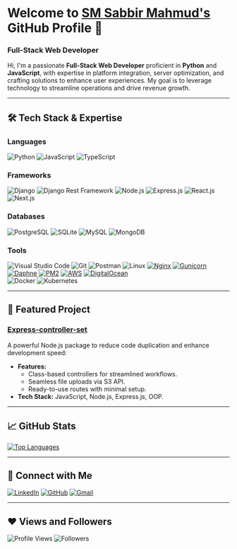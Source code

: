 # Welcome to [SM Sabbir Mahmud's](https://sabbirmahmud.com/) GitHub Profile 👋

### Full-Stack Web Developer  
Hi, I'm a passionate **Full-Stack Web Developer** proficient in **Python** and **JavaScript**, with expertise in platform integration, server optimization, and crafting solutions to enhance user experiences. My goal is to leverage technology to streamline operations and drive revenue growth.

---

## 🛠 Tech Stack & Expertise

### Languages  
![Python](https://img.shields.io/badge/Python-FFD43B?style=for-the-badge&logo=python&logoColor=blue) ![JavaScript](https://img.shields.io/badge/JavaScript-F7DF1E?style=for-the-badge&logo=javascript&logoColor=black) ![TypeScript](https://img.shields.io/badge/TypeScript-007ACC?style=for-the-badge&logo=typescript&logoColor=white)  

### Frameworks  
![Django](https://img.shields.io/badge/Django-092E20?style=for-the-badge&logo=django&logoColor=green) ![Django Rest Framework](https://img.shields.io/badge/Django%20Rest%20Framework-ff1709?style=for-the-badge&logo=django&logoColor=white) ![Node.js](https://img.shields.io/badge/Node.js-339933?style=for-the-badge&logo=nodedotjs&logoColor=white) ![Express.js](https://img.shields.io/badge/Express.js-000000?style=for-the-badge&logo=express&logoColor=white) ![React.js](https://img.shields.io/badge/React-20232A?style=for-the-badge&logo=react&logoColor=61DAFB) ![Next.js](https://img.shields.io/badge/Next.js-000000?style=for-the-badge&logo=nextdotjs&logoColor=white)  

### Databases  
![PostgreSQL](https://img.shields.io/badge/PostgreSQL-316192?style=for-the-badge&logo=postgresql&logoColor=white) ![SQLite](https://img.shields.io/badge/SQLite-07405E?style=for-the-badge&logo=sqlite&logoColor=white) ![MySQL](https://img.shields.io/badge/MySQL-4479A1?style=for-the-badge&logo=mysql&logoColor=white) ![MongoDB](https://img.shields.io/badge/MongoDB-4EA94B?style=for-the-badge&logo=mongodb&logoColor=white)  

### Tools  
![Visual Studio Code](https://img.shields.io/badge/VS%20Code-0078D4?style=for-the-badge&logo=visual%20studio%20code&logoColor=white) ![Git](https://img.shields.io/badge/Git-F05032?style=for-the-badge&logo=git&logoColor=white) ![Postman](https://img.shields.io/badge/Postman-FF6C37?style=for-the-badge&logo=postman&logoColor=white) ![Linux](https://img.shields.io/badge/Linux-ffef00?style=for-the-badge&logo=linux&logoColor=black) [![Nginx](https://img.shields.io/badge/Nginx-009639?style=for-the-badge&logo=nginx&logoColor=white)](https://www.nginx.com/) [![Gunicorn](https://img.shields.io/badge/Gunicorn-499848?style=for-the-badge&logo=gunicorn&logoColor=white)](https://gunicorn.org/) [![Daphne](https://img.shields.io/badge/Daphne-292A2F?style=for-the-badge&logo=daphne&logoColor=white)](https://github.com/django/daphne) [![PM2](https://img.shields.io/badge/PM2-2B037A?style=for-the-badge&logo=pm2&logoColor=white)](https://pm2.keymetrics.io/) [![AWS](https://img.shields.io/badge/AWS-232F3E?style=for-the-badge&logo=amazon-aws&logoColor=white)](https://aws.amazon.com/) [![DigitalOcean](https://img.shields.io/badge/DigitalOcean-0079FF?style=for-the-badge&logo=digitalocean&logoColor=white)](https://www.digitalocean.com/)   
![Docker](https://img.shields.io/badge/Docker-2CA5E0?style=for-the-badge&logo=docker&logoColor=white)  ![Kubernetes](https://img.shields.io/badge/Kubernetes-326ce5?style=for-the-badge&logo=kubernetes&logoColor=white)


---

## 🌟 Featured Project

### [Express-controller-set](https://www.npmjs.com/package/express-controller-sets)  
A powerful Node.js package to reduce code duplication and enhance development speed:  

- **Features:**  
  - Class-based controllers for streamlined workflows.  
  - Seamless file uploads via S3 API.  
  - Ready-to-use routes with minimal setup.  
- **Tech Stack:** JavaScript, Node.js, Express.js, OOP.  

---

## 📈 GitHub Stats    
<a href="https://github.com/sabbir-mahmud/github-readme-stats"><img alt="Top Languages" src="https://github-readme-stats.vercel.app/api/top-langs/?username=sabbir-mahmud&langs_count=8&count_private=true&layout=compact&theme=react&hide_border=true&bg_color=0D1117" /></a>  

---

## 💬 Connect with Me  
[![LinkedIn](https://img.shields.io/badge/LinkedIn-0077B5?style=for-the-badge&logo=linkedin&logoColor=white)](https://www.linkedin.com/in/sabbirmahmudzim/) [![GitHub](https://img.shields.io/badge/GitHub-100000?style=for-the-badge&logo=github&logoColor=white)](https://github.com/sabbir-mahmud) [![Gmail](https://img.shields.io/badge/Gmail-D14836?style=for-the-badge&logo=gmail&logoColor=white)](mailto:sabbir.mahmud.zim@gmail.com)  

---

## ❤ Views and Followers  
![Profile Views](https://komarev.com/ghpvc/?username=sabbir-mahmud) ![Followers](https://img.shields.io/github/followers/sabbir-mahmud?label=Followers&style=social)  
